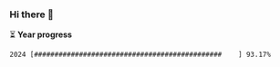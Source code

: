 ### Hi there :wave:

:hourglass_flowing_sand: **Year progress**

```txt
2024 [##############################################    ] 93.17%
```
